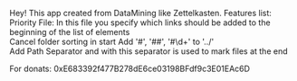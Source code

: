 Hey! This app created from DataMining like Zettelkasten.
Features list:  
Priority File: In this file you specify which links should be added to the beginning of the list of elements  
Cancel folder sorting in start
Add '#', '##', '#\d+' to '../'  
Add Path Separator and with this separator is used to mark files at the end  

For donats:
0xE683392f477B278dE6ce03198BFdf9c3E01EAc6D
